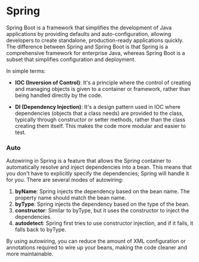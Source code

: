 # Spring
Spring Boot is a framework that simplifies the development of Java applications by providing defaults and auto-configuration, allowing developers to create standalone, production-ready applications quickly. The difference between Spring and Spring Boot is that Spring is a comprehensive framework for enterprise Java, whereas Spring Boot is a subset that simplifies configuration and deployment.

In simple terms:

- **IOC (Inversion of Control)**: It's a principle where the control of creating and managing objects is given to a container or framework, rather than being handled directly by the code.

- **DI (Dependency Injection)**: It's a design pattern used in IOC where dependencies (objects that a class needs) are provided to the class, typically through constructor or setter methods, rather than the class creating them itself. This makes the code more modular and easier to test.

### Auto
Autowiring in Spring is a feature that allows the Spring container to automatically resolve and inject dependencies into a bean. This means that you don't have to explicitly specify the dependencies; Spring will handle it for you. There are several modes of autowiring:

1. **byName**: Spring injects the dependency based on the bean name. The property name should match the bean name.
2. **byType**: Spring injects the dependency based on the type of the bean.
3. **constructor**: Similar to byType, but it uses the constructor to inject the dependencies.
4. **autodetect**: Spring first tries to use constructor injection, and if it fails, it falls back to byType.

By using autowiring, you can reduce the amount of XML configuration or annotations required to wire up your beans, making the code cleaner and more maintainable.